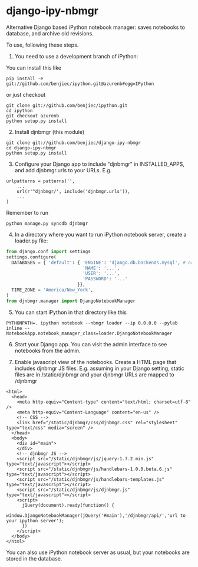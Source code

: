 django-ipy-nbmgr
================

Alternative Django based iPython notebook manager: saves notebooks to database,
and archive old revisions.

To use, following these steps.

1) You need to use a development branch of iPython:

You can install this like

```
pip install -e git://github.com/benjiec/ipython.git@azurenb#egg=IPython
```

or just checkout 

```
git clone git://github.com/benjiec/ipython.git
cd ipython
git checkout azurenb
python setup.py install
```

2) Install djnbmgr (this module)

```
git clone git://github.com/benjiec/django-ipy-nbmgr
cd django-ipy-nbmgr
python setup.py install
```

3) Configure your Django app to include "djnbmgr" in INSTALLED_APPS, and add
djnbmgr.urls to your URLs. E.g.

```
urlpatterns = patterns('',
    ...
    url(r'^djnbmgr/', include('djnbmgr.urls')),
    ...
)
```

Remember to run

```
python manage.py syncdb djnbmgr
```

4) In a directory where you want to run iPython notebook server, create a
loader.py file:

```python
from django.conf import settings
settings.configure(
  DATABASES = { 'default': { 'ENGINE': 'django.db.backends.mysql', # or whatever your favorite db is
                             'NAME': '...',
                             'USER': '...',
                             'PASSWORD': '...'
                           }},
  TIME_ZONE = 'America/New_York',
)
from djnbmgr.manager import DjangoNotebookManager
```

5) You can start iPython in that directory like this

```
PYTHONPATH=. ipython notebook --nbmgr loader --ip 0.0.0.0 --pylab inline --NotebookApp.notebook_manager_class=loader.DjangoNotebookManager
```

6) Start your Django app. You can visit the admin interface to see notebooks
from the admin.

7) Enable javascript view of the notebooks. Create a HTML page that includes
djnbmgr JS files. E.g. assuming in your Django setting, static files are in
/static/djnbmgr and your djnbmgr URLs are mapped to /djnbmgr

```
<html>
  <head>
    <meta http-equiv="Content-type" content="text/html; charset=utf-8" />
    <meta http-equiv="Content-Language" content="en-us" />
    <!-- CSS -->
    <link href="/static/djnbmgr/css/djnbmgr.css" rel="stylesheet" type="text/css" media="screen" />
  </head>
  <body>
    <div id="main">
    </div>
    <!-- djnbmgr JS -->
    <script src="/static/djnbmgr/js/jquery-1.7.2.min.js" type="text/javascript"></script>
    <script src="/static/djnbmgr/js/handlebars-1.0.0.beta.6.js" type="text/javascript"></script>
    <script src="/static/djnbmgr/js/handlebars-templates.js" type="text/javascript"></script>
    <script src="/static/djnbmgr/js/djnbmgr.js" type="text/javascript"></script>
    <script>
      jQuery(document).ready(function() {
        window.DjangoNotebookManager(jQuery('#main'),'/djnbmgr/api/','url to your ipython server');
      })
    </script>
  </body>
</html>
```

You can also use iPython notebook server as usual, but your notebooks are
stored in the database.

